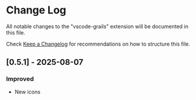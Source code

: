 # Change Log

All notable changes to the "vscode-grails" extension will be documented in this file.

Check [Keep a Changelog](http://keepachangelog.com/) for recommendations on how to structure this file.

## [0.5.1] - 2025-08-07

### Improved
- New icons
